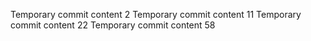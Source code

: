 Temporary commit content 2
Temporary commit content 11
Temporary commit content 22
Temporary commit content 58
